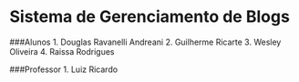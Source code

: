 Sistema de Gerenciamento de Blogs
=========
###Alunos
    1. Douglas Ravanelli Andreani 
    2. Guilherme Ricarte
    3. Wesley Oliveira
    4. Raissa Rodrigues

###Professor
    1. Luiz Ricardo
    
